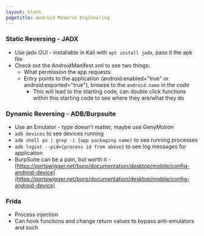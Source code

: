```yaml
---
layout: blank
pagetitle: Android Reverse Engineering
---
```


### Static Reversing - JADX
- Use jadx GUI - installable in Kali with `apt install jadx`, pass it the apk file
- Check out the AndroidManifest.xml to see two things:
    - What permission the app requests
    - Entry points to the application (android:enabled="true" or android:exported="true"), browse to the `android.name` in the code
        - This will lead to the starting code, can double click functions within this starting code to see where they are/what they do

### Dynamic Reversing - ADB/Burpsuite
- Use an Emulator - type doesn't matter, maybe use GenyMotion
- `adb devices` to see devices running
- `adb shell ps | grep -i {app packaging name}` to see running processes
- `adb logcat --pid={process id from above}` to see log messages for application
- BurpSuite can be a pain, but worth it - [https://portswigger.net/burp/documentation/desktop/mobile/config-android-device](https://portswigger.net/burp/documentation/desktop/mobile/config-android-device)

### Frida
- Process injection
- Can hook functions and change return values to bypass anti-emulators and such
